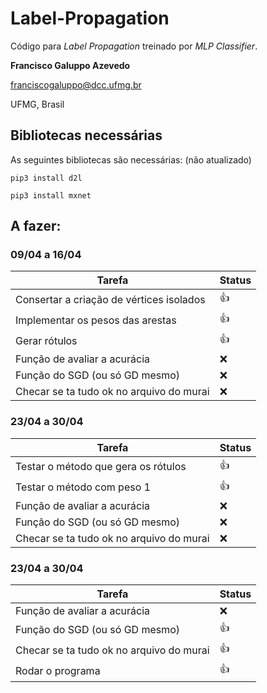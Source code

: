 # Label-Propagation

Código para *Label Propagation* treinado por *MLP Classifier*.

**Francisco Galuppo Azevedo**

franciscogaluppo@dcc.ufmg.br

UFMG, Brasil


## Bibliotecas necessárias

As seguintes bibliotecas são necessárias: (não atualizado)

`pip3 install d2l`

`pip3 install mxnet`

## A fazer:
### 09/04 a 16/04

Tarefa | Status
--- | ---
Consertar a criação de vértices isolados | :+1:
Implementar os pesos das arestas | :+1:
Gerar rótulos | :+1:
Função de avaliar a acurácia | :x:
Função do SGD (ou só GD mesmo) | :x:
Checar se ta tudo ok no arquivo do murai | :x:

### 23/04 a 30/04

Tarefa | Status
--- | ---
Testar o método que gera os rótulos | :+1:
Testar o método com peso 1 | :+1:
Função de avaliar a acurácia | :x:
Função do SGD (ou só GD mesmo) | :x:
Checar se ta tudo ok no arquivo do murai | :x:

### 23/04 a 30/04

Tarefa | Status
--- | ---
Função de avaliar a acurácia | :x:
Função do SGD (ou só GD mesmo) | :+1:
Checar se ta tudo ok no arquivo do murai | :+1:
Rodar o programa | :+1:
